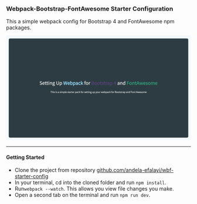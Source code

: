 ### Webpack-Bootstrap-FontAwesome Starter Configuration
This a simple webpack config for Bootstrap 4 and FontAwesome npm packages.

![Alt webpack](/images/wbf-home.png?raw=true "Screenshot")

***
#### Getting Started

- Clone the project from repository [github.com/andela-efalayi/wbf-starter-config](https://github.com/andela-efalayi/wbf-starter-config)
- In your terminal, cd into the cloned folder and run `npm install`.
- Run`webpack --watch`. This allows you view file changes you make.
- Open a second tab on the terminal and run `npm run dev`.

